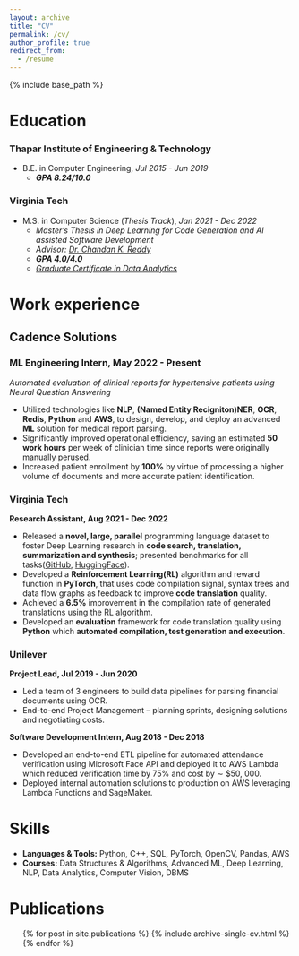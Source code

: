 ```yaml
---
layout: archive
title: "CV"
permalink: /cv/
author_profile: true
redirect_from:
  - /resume
---
```


{% include base_path %}

Education
======
<h3>Thapar Institute of Engineering & Technology</h3>

* B.E. in Computer Engineering, *Jul 2015 - Jun 2019*
  * ***GPA 8.24/10.0***

<h3>Virginia Tech</h3>

* M.S. in Computer Science (*Thesis Track*), *Jan 2021 - Dec 2022*
  * *Master’s Thesis in Deep Learning for Code Generation and AI assisted Software Development*
  * *Advisor: [Dr. Chandan K. Reddy](https://people.cs.vt.edu/reddy/)*
  * ***GPA 4.0/4.0***
  * *[Graduate Certificate in Data Analytics](https://www.michaelsutter.com/ediploma?fn=diplomastatuscheck&key=02000000ffd21ae1c9aa397065f48993e175be119b2c8558268e0c474a8dcb2e815e8797d2d83a7a62300a5890b6aa379f2cfe444fa8e5417935b361b5669a92c903290d)*

Work experience
======
<h2>Cadence Solutions</h2>

  <h3>ML Engineering Intern, May 2022 - Present</h3>

  *Automated evaluation of clinical reports for hypertensive patients using Neural Question Answering*
  * Utilized technologies like **NLP**, **(Named Entity Recigniton)NER**, **OCR**, **Redis**, **Python** and **AWS**, to design, develop, and deploy an advanced **ML** solution for medical report parsing.
  * Significantly improved operational efficiency, saving an estimated **50 work hours** per week of clinician time since reports were originally manually perused.
  * Increased patient enrollment by **100%** by virtue of processing a higher volume of documents and more accurate patient identification.

<h3>Virginia Tech</h3>

  **Research Assistant, Aug 2021 - Dec 2022**
  * Released a **novel, large, parallel** programming language dataset to foster Deep Learning research in **code search, translation, summarization and synthesis**; presented benchmarks for all tasks([GitHub](https://github.com/reddy-lab-code-research/XLCoST), [HuggingFace](https://huggingface.co/datasets/codeparrot/xlcost-text-to-code)).
  * Developed a **Reinforcement Learning(RL)** algorithm and reward function in **PyTorch**, that uses code compilation signal, syntax trees and data flow graphs as feedback to improve **code translation** quality.
  * Achieved a **6.5%** improvement in the compilation rate of generated translations using the RL algorithm.
  * Developed an **evaluation** framework for code translation quality using **Python** which **automated compilation, test
  generation and execution**.

<h3>Unilever</h3>

  **Project Lead, Jul 2019 - Jun 2020**
  * Led a team of 3 engineers to build data pipelines for parsing financial documents using OCR.
  * End-to-end Project Management – planning sprints, designing solutions and negotiating costs.

  **Software Development Intern, Aug 2018 - Dec 2018**
  * Developed an end-to-end ETL pipeline for automated attendance verification using Microsoft Face API and deployed it to AWS Lambda which reduced verification time by 75% and cost by ∼ $50, 000.
  * Deployed internal automation solutions to production on AWS leveraging Lambda Functions and SageMaker.


Skills
======
* **Languages & Tools:** Python, C++, SQL, PyTorch, OpenCV, Pandas, AWS
* **Courses:** Data Structures & Algorithms, Advanced ML, Deep Learning, NLP, Data Analytics, Computer Vision, DBMS


Publications
======
  <ul>{% for post in site.publications %}
    {% include archive-single-cv.html %}
  {% endfor %}</ul>
  

